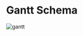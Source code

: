 # Gantt Schema


![gantt](https://github.com/resulozdemir/PythonCellularAutomation/assets/102479969/f7db76cf-0c22-4811-81dc-b7dec68c7046)
